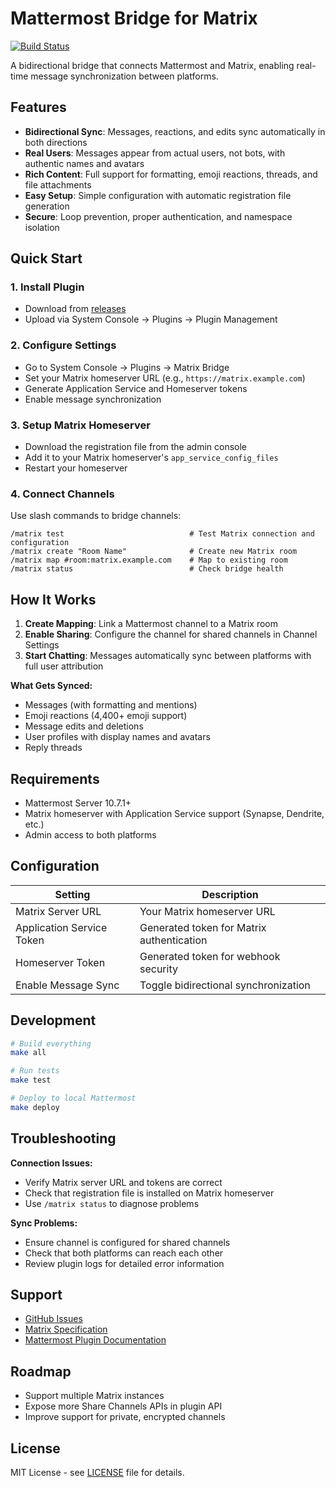 # Mattermost Bridge for Matrix

[![Build Status](https://github.com/wiggin77/mattermost-plugin-matrix-bridge/actions/workflows/ci.yml/badge.svg)](https://github.com/wiggin77/mattermost-plugin-matrix-bridge/actions/workflows/ci.yml)

A bidirectional bridge that connects Mattermost and Matrix, enabling real-time message synchronization between platforms.

## Features

- **Bidirectional Sync**: Messages, reactions, and edits sync automatically in both directions
- **Real Users**: Messages appear from actual users, not bots, with authentic names and avatars
- **Rich Content**: Full support for formatting, emoji reactions, threads, and file attachments
- **Easy Setup**: Simple configuration with automatic registration file generation
- **Secure**: Loop prevention, proper authentication, and namespace isolation

## Quick Start

### 1. Install Plugin
- Download from [releases](https://github.com/wiggin77/mattermost-plugin-matrix-bridge/releases)
- Upload via System Console → Plugins → Plugin Management

### 2. Configure Settings
- Go to System Console → Plugins → Matrix Bridge
- Set your Matrix homeserver URL (e.g., `https://matrix.example.com`)
- Generate Application Service and Homeserver tokens
- Enable message synchronization

### 3. Setup Matrix Homeserver
- Download the registration file from the admin console
- Add it to your Matrix homeserver's `app_service_config_files`
- Restart your homeserver

### 4. Connect Channels
Use slash commands to bridge channels:

```
/matrix test                            # Test Matrix connection and configuration
/matrix create "Room Name"              # Create new Matrix room
/matrix map #room:matrix.example.com    # Map to existing room
/matrix status                          # Check bridge health
```

## How It Works

1. **Create Mapping**: Link a Mattermost channel to a Matrix room
2. **Enable Sharing**: Configure the channel for shared channels in Channel Settings
3. **Start Chatting**: Messages automatically sync between platforms with full user attribution

**What Gets Synced:**
- Messages (with formatting and mentions)
- Emoji reactions (4,400+ emoji support)
- Message edits and deletions
- User profiles with display names and avatars
- Reply threads

## Requirements

- Mattermost Server 10.7.1+
- Matrix homeserver with Application Service support (Synapse, Dendrite, etc.)
- Admin access to both platforms

## Configuration

| Setting | Description |
|---------|-------------|
| Matrix Server URL | Your Matrix homeserver URL |
| Application Service Token | Generated token for Matrix authentication |
| Homeserver Token | Generated token for webhook security |
| Enable Message Sync | Toggle bidirectional synchronization |

## Development

```bash
# Build everything
make all

# Run tests
make test

# Deploy to local Mattermost
make deploy
```

## Troubleshooting

**Connection Issues:**
- Verify Matrix server URL and tokens are correct
- Check that registration file is installed on Matrix homeserver
- Use `/matrix status` to diagnose problems

**Sync Problems:**
- Ensure channel is configured for shared channels
- Check that both platforms can reach each other
- Review plugin logs for detailed error information

## Support

- [GitHub Issues](https://github.com/wiggin77/mattermost-plugin-matrix-bridge/issues)
- [Matrix Specification](https://spec.matrix.org/)
- [Mattermost Plugin Documentation](https://developers.mattermost.com/integrate/plugins/)

## Roadmap

- Support multiple Matrix instances
- Expose more Share Channels APIs in plugin API
- Improve support for private, encrypted channels

## License

MIT License - see [LICENSE](LICENSE) file for details.